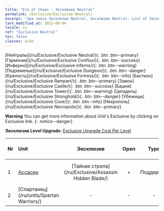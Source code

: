```yaml
---
title: "Era of Chaos - Эксклюзив Neutral"
permalink: /Exclusive/Exclusive Neutral/
excerpt: "Эра хаоса Эксклюзив Neutral. Эксклюзив Neutral. List of Эксклюзив Neutral in Era of Chaos"
last_modified_at: 2021-08-04
locale: ru
ref: "Exclusive Neutral"
toc: false
classes: wide
---
```

 [Нейтралы](/ru/Exclusive/Exclusive Neutral/){: .btn .btn--primary} [Гармония](/ru/Exclusive/Exclusive Conflux/){: .btn .btn--success} [Инферно](/ru/Exclusive/Exclusive Inferno/){: .btn .btn--warning} [Подземелье](/ru/Exclusive/Exclusive Dungeon/){: .btn .btn--danger} [Крепость](/ru/Exclusive/Exclusive Fortress/){: .btn .btn--info} [Бастион](/ru/Exclusive/Exclusive Rampart/){: .btn .btn--primary} [Замок](/ru/Exclusive/Exclusive Castle/){: .btn .btn--success} [Башня](/ru/Exclusive/Exclusive Tower/){: .btn .btn--warning} [Цитадель](/ru/Exclusive/Exclusive Stronghold/){: .btn .btn--danger} [Убежище](/ru/Exclusive/Exclusive Cove/){: .btn .btn--info} [Некрополь](/ru/Exclusive/Exclusive Necropolis/){: .btn .btn--primary} 

**Warning** You can get more information about Unit's Exclusive by clicking on Exclusive link. 
{: .notice--danger}

 **Эксклюзив Level Upgrade:** [Exclusive Upgrade Cost Per Level](/Exclusive/ExclusiveUpgradeCostPerLevel/)

  | Nr |         Unit        | Эксклюзив | Open  |    Type   |  Item to Rank UP      |  Облик   |
  |:---|:--------------------|:-------------:|:-----:|:---------:|:---------------------:|:-------:|
  | 1  | [Ассасин](/ru/units/Assassin/) | [Тайная стрела](/ru/Exclusive/Assassin Hidden Blade/) | + | Поддержка | [Жетон Тайной стрелы](/ru/Items/con_2200/) | [Особый облик: Тайная стрела](/ru/Items/con_2199/) |
  | 2  | [Спартанец](/ru/units/Spartan Warriors/) | - | - | - | none | none |
